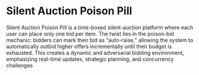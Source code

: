 # Silent Auction Poison Pill

Silent Auction Poison Pill is a time-boxed silent-auction platform where each user can place only one bid per item. The twist lies in the poison-bid mechanic: bidders can mark their bid as “auto-raise,” allowing the system to automatically outbid higher offers incrementally until their budget is exhausted. This creates a dynamic and adversarial bidding environment, emphasizing real-time updates, strategic planning, and concurrency challenges